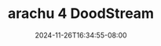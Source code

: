 --- 
title: "arachu 4  DoodStream"
description: "video bokep arachu 4  DoodStream     baru"
date: 2024-11-26T16:34:55-08:00
file_code: "9ohhenfvgavz"
draft: false
cover: "tkb9409h44p9asmt.jpg"
tags: ["arachu", "DoodStream", "bokep-indo", "bokep-viral", "bokep-ig"]
length: 115
fld_id: "1483117"
foldername: "Arachu update"
categories: ["Arachu update"]
views: 0
---